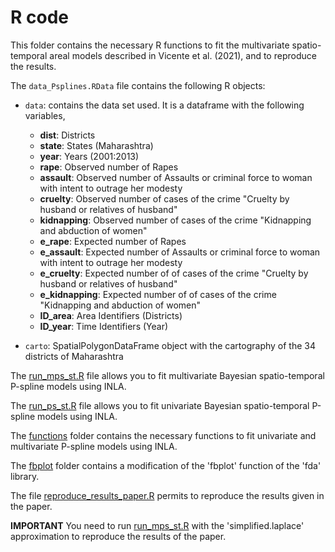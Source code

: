 # R code

This folder contains the necessary R functions to fit the multivariate spatio-temporal areal models described in Vicente et al. (2021), and to reproduce the results.

The ```data_Psplines.RData``` file contains the following R objects:

- ```data```: contains the data set used. It is a dataframe with the following variables,
	- **dist**: Districts
	- **state**: States (Maharashtra)
	- **year**: Years (2001:2013)
	- **rape**: Observed number of Rapes
	- **assault**: Observed number of Assaults or criminal force to woman with intent to outrage her modesty
	- **cruelty**: Observed number of cases of the crime "Cruelty by husband or relatives of husband"
	- **kidnapping**: Observed number of cases of the crime "Kidnapping and abduction of women"
	- **e_rape**: Expected number of Rapes
	- **e_assault**: Expected number of Assaults or criminal force to woman with intent to outrage her modesty
	- **e_cruelty**: Expected number of of cases of the crime "Cruelty by husband or relatives of husband"
	- **e_kidnapping**: Expected number of of cases of the crime "Kidnapping and abduction of women"
	- **ID_area**: Area Identifiers (Districts)
	- **ID_year**: Time Identifiers (Year)


- ```carto```: SpatialPolygonDataFrame object with the cartography of the 34 districts of Maharashtra


The [run_mps_st.R](https://github.com/spatialstatisticsupna/Multivariate_spatio_temporal_P_spline/blob/master/R/run_mps_st.R) file allows you to fit multivariate Bayesian spatio-temporal P-spline models using INLA.

The [run_ps_st.R](https://github.com/spatialstatisticsupna/Multivariate_spatio_temporal_P_spline/blob/master/R/run_ps_st.R) file allows you to fit univariate Bayesian spatio-temporal P-spline models using INLA.


The [functions](https://github.com/spatialstatisticsupna/Multivariate_spatio_temporal_P_spline/blob/master/R/functions) folder contains the necessary functions to fit univariate and multivariate P-spline models using INLA.

The [fbplot](https://github.com/spatialstatisticsupna/Multivariate_spatio_temporal_P_spline/blob/master/R/fbplot) folder contains a modification of the 'fbplot' function of the 'fda' library.


The file [reproduce_results_paper.R](https://github.com/spatialstatisticsupna/Multivariate_spatio_temporal_P_spline/blob/master/R/reproduce_results_paper.R) permits to reproduce the results given in the paper.

**IMPORTANT** 
You need to run [run_mps_st.R](https://github.com/spatialstatisticsupna/Multivariate_spatio_temporal_P_spline/blob/master/R/run_mps_st.R) with the 'simplified.laplace' approximation to reproduce the results of the paper.

